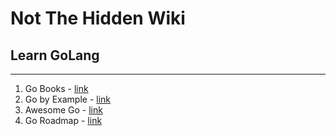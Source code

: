 # Not The Hidden Wiki

## Learn GoLang
-----

1. Go Books - [link](https://github.com/dariubs/GoBooks)
2. Go by Example - [link](https://gobyexample.com/)
3. Awesome Go - [link](https://github.com/avelino/awesome-go)
4. Go Roadmap - [link](https://roadmap.sh/golang)